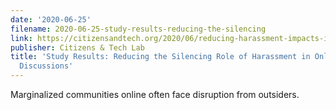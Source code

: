 ```yaml
---
date: '2020-06-25'
filename: 2020-06-25-study-results-reducing-the-silencing
link: https://citizensandtech.org/2020/06/reducing-harassment-impacts-in-feminism-online/
publisher: Citizens & Tech Lab
title: 'Study Results: Reducing the Silencing Role of Harassment in Online Feminism
  Discussions'
---
```


Marginalized communities online often face disruption from outsiders.